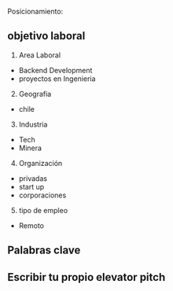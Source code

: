 Posicionamiento:

## objetivo laboral

1. Area Laboral

* Backend Development
* proyectos en Ingenieria

2. Geografia

* chile

3. Industria

* Tech
* Minera

4. Organización

* privadas
* start up
* corporaciones

5. tipo de empleo

* Remoto

## Palabras clave



## Escribir tu propio elevator pitch



## 